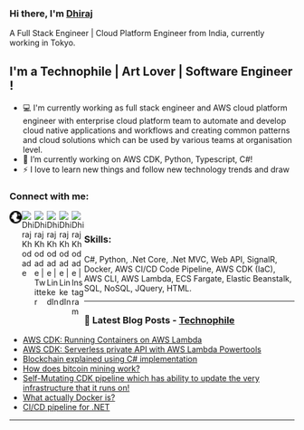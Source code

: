 ### Hi there, I'm [Dhiraj][githubpage] 
A Full Stack Engineer | Cloud Platform Engineer from India, currently working in Tokyo.  
## I'm a Technophile | Art Lover | Software Engineer !
- 💻 I'm currently working as full stack engineer and AWS cloud platform engineer with enterprise cloud platform team to automate and develop cloud native applications and workflows and creating common patterns and cloud solutions which can be used by various teams at organisation level.
- 🔭 I’m currently working on AWS CDK, Python, Typescript, C#!
- ⚡ I love to learn new things and follow new technology trends and draw

### Connect with me:

[<img align="left" alt="DhirajKhodade" width="22px" src="https://raw.githubusercontent.com/iconic/open-iconic/master/svg/globe.svg" />][githubpage]
[<img align="left" alt="DhirajKhodade" width="22px" src="https://cdn.jsdelivr.net/npm/simple-icons@v3/icons/blogger.svg" />][website]
[<img align="left" alt="DhirajKhodade | Twitter" width="22px" src="https://cdn.jsdelivr.net/npm/simple-icons@v3/icons/quora.svg" />][quora]
[<img align="left" alt="DhirajKhodade | LinkedIn" width="22px" src="https://cdn.jsdelivr.net/npm/simple-icons@v3/icons/linkedin.svg" />][linkedin]
[<img align="left" alt="DhirajKhodade | LinkedIn" width="22px" src="https://cdn.jsdelivr.net/npm/simple-icons@v3/icons/stackoverflow.svg" />][stackoverflow]
[<img align="left" alt="DhirajKhodade | Instagram" width="22px" src="https://cdn.jsdelivr.net/npm/simple-icons@v3/icons/instagram.svg" />][instagram]

<br />

### Skills:

C#, Python, .Net Core, .Net MVC, Web API, SignalR, Docker, AWS CI/CD Code Pipeline, AWS CDK (IaC), AWS CLI, AWS Lambda, ECS Fargate, Elastic Beanstalk, SQL, NoSQL, JQuery, HTML.

---

### 📕 Latest Blog Posts - [Technophile][website]
<!-- BLOG-POST-LIST:START -->
- [AWS CDK: Running Containers on AWS Lambda](https://dhirajkhodade.medium.com/aws-cdk-running-containers-on-aws-lambda-e6f24a81ac1?source=rss-2dba3e4b9f7f------2)
- [AWS CDK: Serverless private API with AWS Lambda Powertools](https://dhirajkhodade.medium.com/aws-cdk-serverless-api-with-aws-lambda-powertools-1eec97af2a32?source=rss-2dba3e4b9f7f------2)
- [Blockchain explained using C# implementation](https://dhirajkhodade.medium.com/blockchain-explained-using-c-implementation-5482dc980c47?source=rss-2dba3e4b9f7f------2)
- [How does bitcoin mining work?](https://dhirajkhodade.medium.com/how-does-bitcoin-mining-work-b1ffb0ac3142?source=rss-2dba3e4b9f7f------2)
- [Self-Mutating CDK pipeline which has ability to update the very infrastructure that it runs on!](https://dhirajkhodade.medium.com/self-mutating-cdk-pipeline-which-has-ability-to-update-the-very-infrastructure-that-it-runs-on-cd116e3240e3?source=rss-2dba3e4b9f7f------2)
- [What actually Docker is?](https://dhirajkhodade.medium.com/what-actually-docker-is-3ecb9ef54d5f?source=rss-2dba3e4b9f7f------2)
- [CI/CD pipeline for .NET](https://dhirajkhodade.medium.com/ci-cd-pipeline-for-net-8752dac2e21a?source=rss-2dba3e4b9f7f------2)
<!-- BLOG-POST-LIST:END -->

---

<!-- <img align="left" alt="dhirajkhodade's Github Stats" src="https://github-readme-stats.vercel.app/api?username=dhirajkhodade&show_icons=true&hide_border=true" /> -->

[website]: https://dhirajkhodade.medium.com
[githubpage]: https://dhirajkhodade.github.io
[instagram]: https://instagram.com/dhirajkhodade
[linkedin]: https://linkedin.com/in/dhirajkhodade
[quora]: https://www.quora.com/profile/Dhiraj-Khodade
[stackoverflow]: https://stackoverflow.com/users/story/2851319
